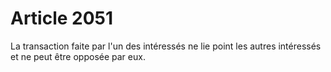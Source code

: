# Article 2051

La transaction faite par l'un des intéressés ne lie point les autres intéressés et ne peut être opposée par eux.
